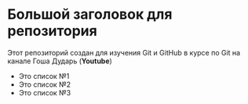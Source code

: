 # Большой заголовок для репозитория

Этот репозиторий создан для изучения Git и GitHub в курсе по Git на канале Гоша Дударь (**Youtube**)

- Это список №1
- Это список №2
- Это список №3